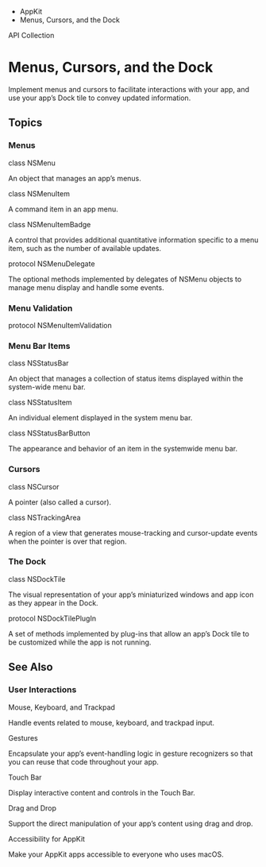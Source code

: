 

- AppKit
-  Menus, Cursors, and the Dock 

API Collection

# Menus, Cursors, and the Dock

Implement menus and cursors to facilitate interactions with your app, and use your app’s Dock tile to convey updated information.

## Topics

### Menus

class NSMenu

An object that manages an app’s menus.

class NSMenuItem

A command item in an app menu.

class NSMenuItemBadge

A control that provides additional quantitative information specific to a menu item, such as the number of available updates.

protocol NSMenuDelegate

The optional methods implemented by delegates of NSMenu objects to manage menu display and handle some events.

### Menu Validation

protocol NSMenuItemValidation

### Menu Bar Items

class NSStatusBar

An object that manages a collection of status items displayed within the system-wide menu bar.

class NSStatusItem

An individual element displayed in the system menu bar.

class NSStatusBarButton

The appearance and behavior of an item in the systemwide menu bar.

### Cursors

class NSCursor

A pointer (also called a cursor).

class NSTrackingArea

A region of a view that generates mouse-tracking and cursor-update events when the pointer is over that region.

### The Dock

class NSDockTile

The visual representation of your app’s miniaturized windows and app icon as they appear in the Dock.

protocol NSDockTilePlugIn

A set of methods implemented by plug-ins that allow an app’s Dock tile to be customized while the app is not running.

## See Also

### User Interactions

Mouse, Keyboard, and Trackpad

Handle events related to mouse, keyboard, and trackpad input.

Gestures

Encapsulate your app’s event-handling logic in gesture recognizers so that you can reuse that code throughout your app.

Touch Bar

Display interactive content and controls in the Touch Bar.

Drag and Drop

Support the direct manipulation of your app’s content using drag and drop.

Accessibility for AppKit

Make your AppKit apps accessible to everyone who uses macOS.

